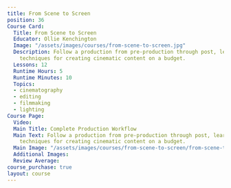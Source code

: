 ```yaml
---
title: From Scene to Screen
position: 36
Course Card:
  Title: From Scene to Screen
  Educator: Ollie Kenchington
  Image: "/assets/images/courses/from-scene-to-screen.jpg"
  Description: Follow a production from pre-production through post, learning professional
    techniques for creating cinematic content on a budget.
  Lessons: 12
  Runtime Hours: 5
  Runtime Minutes: 10
  Topics:
  - cinematography
  - editing
  - filmmaking
  - lighting
Course Page:
  Video: 
  Main Title: Complete Production Workflow
  Main Text: Follow a production from pre-production through post, learning professional
    techniques for creating cinematic content on a budget.
  Main Image: "/assets/images/courses/from-scene-to-screen/from-scene-to-screen-main.jpg"
  Additional Images: 
  Review Average: 
course_purchase: true
layout: course
---
```


